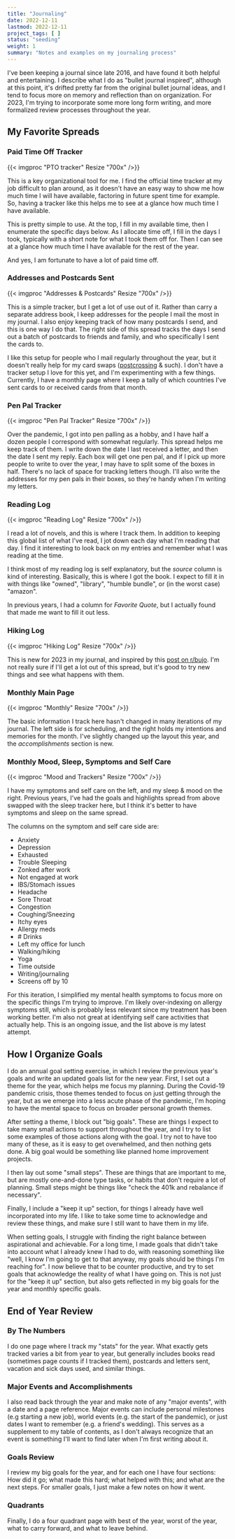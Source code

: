 ```yaml
---
title: "Journaling"
date: 2022-12-11
lastmod: 2022-12-11
project_tags: [ ]
status: "seeding"
weight: 1
summary: "Notes and examples on my journaling process"
---
```


I've been keeping a journal since late 2016, and have found it both helpful
and entertaining. I describe what I do as "bullet journal inspired", although
at this point, it's drifted pretty far from the original bullet journal ideas,
and I tend to focus more on memory and reflection than on organization.  For
2023, I'm trying to incorporate some more long form writing, and more
formalized review processes throughout the year.  

## My Favorite Spreads
### Paid Time Off Tracker

{{< imgproc "PTO tracker" Resize "700x" />}}

This is a key organizational tool for me. I find the official time tracker at
my job difficult to plan around, as it doesn't have an easy way to show me how
much time I will have available, factoring in future spent time for example.
So, having a tracker like this helps me to see at a glance how much time I
have available.

This is pretty simple to use. At the top, I fill in my available time, then I
enumerate the specific days below.  As I allocate time off, I fill in the days
I took, typically with a short note for what I took them off for.  Then I can
see at a glance how much time I have available for the rest of the year.

And yes, I am fortunate to have a lot of paid time off.

### Addresses and Postcards Sent

{{< imgproc "Addresses & Postcards" Resize "700x" />}}

This is a simple tracker, but I get a lot of use out of it. Rather than carry
a separate address book, I keep addresses for the people I mail the most in my
journal.  I also enjoy keeping track of how many postcards I send, and this is
one way I do that.  The right side of this spread tracks the days I send out a
batch of postcards to friends and family, and who specifically I sent the
cards to.

I like this setup for people who I mail regularly throughout the year, but it
doesn't really help for my card swaps
([postcrossing](https://www.postcrossing.com/user/NotNapoleon) & such).  I
don't have a tracker setup I love for this yet, and I'm experimenting with a
few things.  Currently, I have a monthly page where I keep a tally of which
countries I've sent cards to or received cards from that month.

### Pen Pal Tracker

{{< imgproc "Pen Pal Tracker" Resize "700x" />}}

Over the pandemic, I got into pen palling as a hobby, and I have half a dozen
people I correspond with somewhat regularly.  This spread helps me keep track
of them. I write down the date I last received a letter, and then the date I
sent my reply. Each box will get one pen pal, and if I pick up more people to
write to over the year, I may have to split some of the boxes in half.
There's no lack of space for tracking letters though.  I'll also write the
addresses for my pen pals in their boxes, so they're handy when I'm writing my
letters.

### Reading Log

{{< imgproc "Reading Log" Resize "700x" />}}

I read a lot of novels, and this is where I track them.  In addition to
keeping this global list of what I've read, I jot down each day what I'm
reading that day.  I find it interesting to look back on my entries and
remember what I was reading at the time.

I think most of my reading log is self explanatory, but the _source_ column is
kind of interesting.  Basically, this is where I got the book. I expect to
fill it in with things like "owned", "library", "humble bundle", or (in the
worst case) "amazon".

In previous years, I had a column for _Favorite Quote_, but I actually found
that made me want to fill it out less.  

### Hiking Log

{{< imgproc "Hiking Log" Resize "700x" />}}

This is new for 2023 in my journal, and inspired by this [post on
r/bujo](https://www.reddit.com/r/bujo/comments/wwnb31/completed_my_hiking_log_this_weekend/).
I'm not really sure if I'll get a lot out of this spread, but it's good to try
new things and see what happens with them.

### Monthly Main Page

{{< imgproc "Monthly" Resize "700x" />}}

The basic information I track here hasn't changed in many iterations of my
journal. The left side is for scheduling, and the right holds my intentions
and memories for the month.  I've slightly changed up the layout this year,
and the _accomplishments_ section is new.  

### Monthly Mood, Sleep, Symptoms and Self Care

{{< imgproc "Mood and Trackers" Resize "700x" />}}

I have my symptoms and self care on the left, and my sleep & mood on the
right.  Previous years, I've had the goals and highlights spread from above
swapped with the sleep tracker here, but I think it's better to have symptoms
and sleep on the same spread.

The columns on the symptom and self care side are: 
 - Anxiety
 - Depression
 - Exhausted
 - Trouble Sleeping
 - Zonked after work
 - Not engaged at work
 - IBS/Stomach issues
 - Headache
 - Sore Throat
 - Congestion
 - Coughing/Sneezing
 - Itchy eyes
 - Allergy meds
 - \# Drinks
 - Left my office for lunch
 - Walking/hiking
 - Yoga
 - Time outside
 - Writing/journaling
 - Screens off by 10

For this iteration, I simplified my mental health symptoms to focus more on
the specific things I'm trying to improve.  I'm likely over-indexing on
allergy symptoms still, which is probably less relevant since my treatment has
been working better.  I'm also not great at identifying self care activities
that actually help.  This is an ongoing issue, and the list above is my latest
attempt.

## How I Organize Goals
I do an annual goal setting exercise, in which I review the previous year's
goals and write an updated goals list for the new year. First, I set out a
theme for the year, which helps me focus my planning.  During the Covid-19
pandemic crisis, those themes tended to focus on just getting through the
year, but as we emerge into a less acute phase of the pandemic, I'm hoping to
have the mental space to focus on broader personal growth themes.

After setting a theme, I block out "big goals".  These are things I expect to
take many small actions to support throughout the year, and I try to list some
examples of those actions along with the goal.  I try not to have too many of
these, as it is easy to get overwhelmed, and then nothing gets done. A big
goal would be something like planned home improvement projects.

I then lay out some "small steps".  These are things that are important to me,
but are mostly one-and-done type tasks, or habits that don't require a lot of
planning. Small steps might be things like "check the 401k and rebalance if
necessary".

Finally, I include a "keep it up" section, for things I already have well
incorporated into my life.  I like to take some time to acknowledge and review
these things, and make sure I still want to have them in my life. 

When setting goals, I struggle with finding the right balance between
aspirational and achievable. For a long time, I made goals that didn't take
into account what I already knew I had to do, with reasoning something like
"well, I know I'm going to get to that anyway, my goals should be things I'm
reaching for".  I now believe that to be counter productive, and try to set
goals that acknowledge the reality of what I have going on.  This is not just
for the "keep it up" section, but also gets reflected in my big goals for the
year and monthly specific goals.

## End of Year Review
### By The Numbers
I do one page where I track my "stats" for the year.  What exactly gets
tracked varies a bit from year to year, but generally includes books read
(sometimes page counts if I tracked them), postcards and letters sent,
vacation and sick days used, and similar things.

### Major Events and Accomplishments
I also read back through the year and make note of any "major events", with a
date and a page reference.  Major events can include personal milestones
(e.g starting a new job), world events (e.g. the start of the pandemic), or
just dates I want to remember (e.g. a friend's wedding).  This serves as a
supplement to my table of contents, as I don't always recognize that an event
is something I'll want to find later when I'm first writing about it.

### Goals Review
I review my big goals for the year, and for each one I have four sections: How
did it go; what made this hard; what helped with this; and what are the next
steps.  For smaller goals, I just make a few notes on how it went.

### Quadrants
Finally, I do a four quadrant page with best of the year, worst of the year,
what to carry forward, and what to leave behind.
